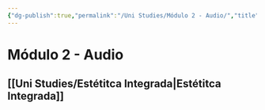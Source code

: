 ```yaml
---
{"dg-publish":true,"permalink":"/Uni Studies/Módulo 2 - Audio/","title":"Módulo 2 - Audio","tags":["Contexto/Universidad",""],"created":"2023-03-14T13:36:53.016-05:00","updated":"2023-09-18T09:26:52.682-05:00"}
---
```



# Módulo 2 - Audio

## [[Uni Studies/Estétitca Integrada\|Estétitca Integrada]]
